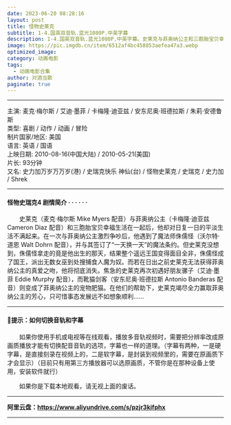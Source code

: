 ```yaml
---
date: 2023-06-20 08:28:16
layout: post
title: 怪物史莱克
subtitle: 1-4.国英双音轨.蓝光1080P.中英字幕
description: 1-4.国英双音轨.蓝光1080P.中英字幕。史莱克与菲奥纳公主和三胞胎宝贝幸福生活在一起后，他却对日复一日的平淡生活不满起来。在一次与菲奥纳公主激烈争吵后，他遇到了魔法师侏儒怪，并与其签订了“一天换一天”的魔法条约....
image: https://pic.imgdb.cn/item/6512af4bc458853aefea47a3.webp
optimized_image: 
category: 动画电影
tags:
  - 动画电影合集
author: 对酒当歌
paginate: true
---
```


---

主演: 麦克·梅尔斯 / 艾迪·墨菲 / 卡梅隆·迪亚兹 / 安东尼奥·班德拉斯 / 朱莉·安德鲁斯  
类型: 喜剧 / 动作 / 动画 / 冒险  
制片国家/地区: 美国  
语言: 英语 / 国语  
上映日期: 2010-08-16(中国大陆) / 2010-05-21(美国)  
片长: 93分钟  
又名: 史力加万岁万万岁(港) / 史瑞克快乐 神仙(台) / 怪物史莱克 / 史瑞克 / 史力加  / Shrek  

---

#### 怪物史瑞克4  剧情简介 · · · · · ·

　　史莱克（麦克·梅尔斯 Mike Myers 配音）与菲奥纳公主（卡梅隆·迪亚兹Cameron Diaz 配音）和三胞胎宝贝幸福生活在一起后，他却对日复一日的平淡生活不满起来。在一次与菲奥纳公主激烈争吵后，他遇到了魔法师侏儒怪（沃尔特·道恩 Walt Dohrn 配音），并与其签订了“一天换一天”的魔法条约。但史莱克没想到，侏儒怪拿走的竟是他出生的那天，结果整个遥远王国变得面目全非，侏儒怪成了国王，派出无数女巫到处搜捕食人魔为奴。而若在日出之前史莱克无法获得菲奥纳公主的真爱之吻，他将彻底消失。焦急的史莱克再次初遇好朋友骡子（艾迪·墨菲 Eddie Murphy 配音），而靴猫剑客（安东尼奥·班德拉斯 Antonio Banderas 配音）则变成了菲奥纳公主的宠物肥猫。在他们的帮助下，史莱克竭尽全力赢取菲奥纳公主的芳心，只可惜事态发展远不如想象顺利…… 

---

#### 🔔提示：如何切换音轨和字幕

　　如果你使用手机或电视等在线观看，播放多音轨视频时，需要把分辨率改成原画质播放才能有切换配音音轨的选项，字幕也一样的道理。（字幕有两种，一是硬字幕，是直接刻录在视频上的，二是软字幕，是封装到视频里的，需要在原画质下才会显示）（目前只有用第三方播放器可以选原画质，不管你是在那种设备上使用，安装软件就行）

　　如果你是下载本地观看，请无视上面的废话。

---

**阿里云盘：<https://www.aliyundrive.com/s/pzjr3kifphx>**

---
